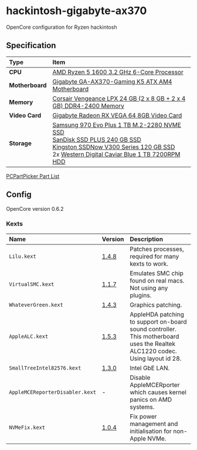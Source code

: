 # hackintosh-gigabyte-ax370

OpenCore configuration for Ryzen hackintosh

## Specification

Type|Item
:----|:----
**CPU** | [AMD Ryzen 5 1600 3.2 GHz 6-Core Processor](https://uk.pcpartpicker.com/product/mV98TW/amd-ryzen-5-1600-32ghz-6-core-processor-yd1600bbaebox)
**Motherboard** | [Gigabyte GA-AX370-Gaming K5 ATX AM4 Motherboard](https://uk.pcpartpicker.com/product/xQQRsY/gigabyte-ga-ax370-gaming-k5-atx-am4-motherboard-ga-ax370-gaming-k5)
**Memory** | [Corsair Vengeance LPX 24 GB (2 x 8 GB + 2 x 4 GB) DDR4-2400 Memory](https://uk.pcpartpicker.com/product/y9rcCJ/corsair-memory-cmk16gx4m2a2400c16)
**Video Card** | [Gigabyte Radeon RX VEGA 64 8GB Video Card](https://uk.pcpartpicker.com/product/gqTrxr/gigabyte-radeon-rx-vega-64-8gb-video-card-gv-rxvega64-8gd-b)
**Storage** | [Samsung 970 Evo Plus 1 TB M.2-2280 NVME SSD](https://uk.pcpartpicker.com/product/Zxw7YJ/samsung-970-evo-plus-1-tb-m2-2280-nvme-solid-state-drive-mz-v7s1t0bam) <br> [SanDisk SSD PLUS 240 GB SSD](https://uk.pcpartpicker.com/product/BNGj4D/sandisk-internal-hard-drive-sdssda240gg25) <br> [Kingston SSDNow V300 Series 120 GB SSD](https://uk.pcpartpicker.com/product/rtzv6h/kingston-internal-hard-drive-sv300s37a120g) <br> 2x [Western Digital Caviar Blue 1 TB 7200RPM HDD](https://uk.pcpartpicker.com/product/MwW9TW/western-digital-internal-hard-drive-wd10ezex)

[PCPartPicker Part List](https://uk.pcpartpicker.com/list/9dp7TJ)

## Config

OpenCore version 0.6.2

### Kexts

Name|Version|Description
:----|:----|:----
`Lilu.kext` | [1.4.8](https://github.com/acidanthera/Lilu/releases/tag/1.4.8) | Patches processes, required for many kexts to work.
`VirtualSMC.kext` | [1.1.7](https://github.com/acidanthera/VirtualSMC/releases/tag/1.1.7) | Emulates SMC chip found on real macs. Not using any plugins.
`WhateverGreen.kext` | [1.4.3](https://github.com/acidanthera/WhateverGreen/releases/tag/1.4.3) | Graphics patching.
`AppleALC.kext` | [1.5.3](https://github.com/acidanthera/AppleALC/releases/tag/1.5.3) | AppleHDA patching to support on-board sound controller. This motherboard uses the Realtek ALC1220 codec. Using layout id 28.
`SmallTreeIntel82576.kext` | [1.3.0](https://github.com/khronokernel/SmallTree-I211-AT-patch/releases/tag/1.3.0) | Intel GbE LAN.
`AppleMCEReporterDisabler.kext` | - | Disable AppleMCERporter which causes kernel panics on AMD systems.
`NVMeFix.kext` | [1.0.4](https://github.com/acidanthera/NVMeFix/releases/tag/1.0.4) | Fix power management and initialisation for non-Apple NVMe.
